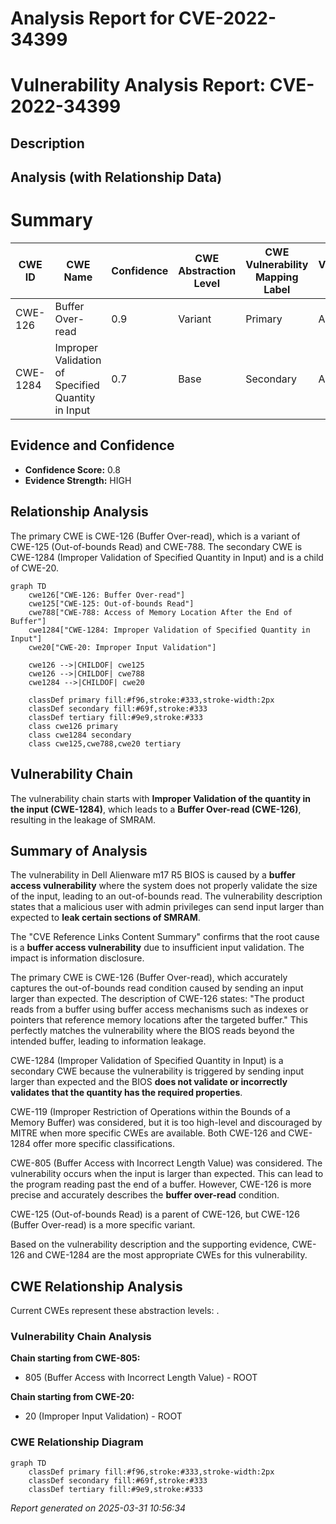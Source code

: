 # Analysis Report for CVE-2022-34399

# Vulnerability Analysis Report: CVE-2022-34399

## Description



## Analysis (with Relationship Data)

# Summary
| CWE ID    | CWE Name                                                                    | Confidence | CWE Abstraction Level | CWE Vulnerability Mapping Label | CWE-Vulnerability Mapping Notes |
| --------- | --------------------------------------------------------------------------- | ---------- | ----------------------- | --------------------------------- | ------------------------------- |
| CWE-126   | Buffer Over-read                                                            | 0.9        | Variant                 | Primary                           | Allowed                       |
| CWE-1284 | Improper Validation of Specified Quantity in Input                            | 0.7        | Base                    | Secondary                         | Allowed                       |

## Evidence and Confidence

*   **Confidence Score:** 0.8
*   **Evidence Strength:** HIGH

## Relationship Analysis
The primary CWE is CWE-126 (Buffer Over-read), which is a variant of CWE-125 (Out-of-bounds Read) and CWE-788. The secondary CWE is CWE-1284 (Improper Validation of Specified Quantity in Input) and is a child of CWE-20.

```mermaid
graph TD
    cwe126["CWE-126: Buffer Over-read"]
    cwe125["CWE-125: Out-of-bounds Read"]
    cwe788["CWE-788: Access of Memory Location After the End of Buffer"]
    cwe1284["CWE-1284: Improper Validation of Specified Quantity in Input"]
    cwe20["CWE-20: Improper Input Validation"]
    
    cwe126 -->|CHILDOF| cwe125
    cwe126 -->|CHILDOF| cwe788
    cwe1284 -->|CHILDOF| cwe20
    
    classDef primary fill:#f96,stroke:#333,stroke-width:2px
    classDef secondary fill:#69f,stroke:#333
    classDef tertiary fill:#9e9,stroke:#333
    class cwe126 primary
    class cwe1284 secondary
    class cwe125,cwe788,cwe20 tertiary
```

## Vulnerability Chain
The vulnerability chain starts with **Improper Validation of the quantity in the input (CWE-1284)**, which leads to a **Buffer Over-read (CWE-126)**, resulting in the leakage of SMRAM.

## Summary of Analysis
The vulnerability in Dell Alienware m17 R5 BIOS is caused by a **buffer access vulnerability** where the system does not properly validate the size of the input, leading to an out-of-bounds read. The vulnerability description states that a malicious user with admin privileges can send input larger than expected to **leak certain sections of SMRAM**.

The "CVE Reference Links Content Summary" confirms that the root cause is a **buffer access vulnerability** due to insufficient input validation. The impact is information disclosure.

The primary CWE is CWE-126 (Buffer Over-read), which accurately captures the out-of-bounds read condition caused by sending an input larger than expected. The description of CWE-126 states: "The product reads from a buffer using buffer access mechanisms such as indexes or pointers that reference memory locations after the targeted buffer." This perfectly matches the vulnerability where the BIOS reads beyond the intended buffer, leading to information leakage.

CWE-1284 (Improper Validation of Specified Quantity in Input) is a secondary CWE because the vulnerability is triggered by sending input larger than expected and the BIOS **does not validate or incorrectly validates that the quantity has the required properties**.

CWE-119 (Improper Restriction of Operations within the Bounds of a Memory Buffer) was considered, but it is too high-level and discouraged by MITRE when more specific CWEs are available. Both CWE-126 and CWE-1284 offer more specific classifications.

CWE-805 (Buffer Access with Incorrect Length Value) was considered. The vulnerability occurs when the input is larger than expected. This can lead to the program reading past the end of a buffer. However, CWE-126 is more precise and accurately describes the **buffer over-read** condition.

CWE-125 (Out-of-bounds Read) is a parent of CWE-126, but CWE-126 (Buffer Over-read) is a more specific variant.

Based on the vulnerability description and the supporting evidence, CWE-126 and CWE-1284 are the most appropriate CWEs for this vulnerability.


## CWE Relationship Analysis

Current CWEs represent these abstraction levels: .


### Vulnerability Chain Analysis

**Chain starting from CWE-805:**
- 805 (Buffer Access with Incorrect Length Value) - ROOT


**Chain starting from CWE-20:**
- 20 (Improper Input Validation) - ROOT



### CWE Relationship Diagram

```mermaid
graph TD
    classDef primary fill:#f96,stroke:#333,stroke-width:2px
    classDef secondary fill:#69f,stroke:#333
    classDef tertiary fill:#9e9,stroke:#333
```



*Report generated on 2025-03-31 10:56:34*
